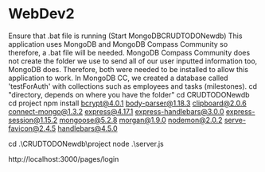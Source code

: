 # WebDev2

Ensure that .bat file is running (Start MongoDBCRUDTODONewdb)
This application uses MongoDB and MongoDB Compass Community so therefore, a .bat file will be needed.
MongoDB Compass Community does not create the folder we use to send all of our user inputted information too, MongoDB does. 
Therefore, both were needed to be installed to allow this application to work. 
In MongoDB CC, we created a database called 'testForAuth' with collections such as employees and tasks (milestones).
cd "directory, depends on where you have the folder"
cd CRUDTODONewdb
cd project
npm install bcrypt@4.0.1 body-parser@1.18.3 clipboard@2.0.6 connect-mongo@1.3.2 express@4.17.1 express-handlebars@3.0.0 express-session@1.15.2 mongoose@5.2.8 morgan@1.9.0 nodemon@2.0.2 serve-favicon@2.4.5 handlebars@4.5.0

cd .\CRUDTODONewdb\project
node .\server.js

http://localhost:3000/pages/login